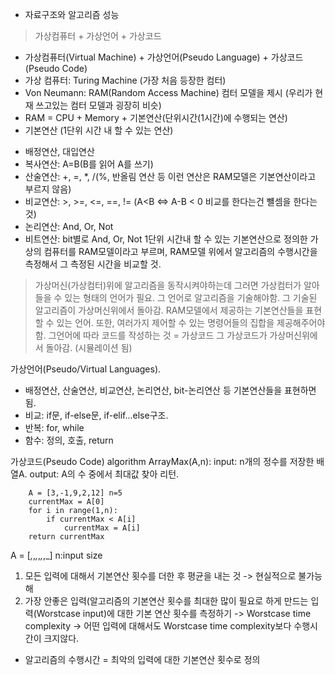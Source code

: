 * 자료구조와 알고리즘 성능
 > 가상컴퓨터 + 가상언어 + 가상코드
* 가상컴퓨터(Virtual Machine) + 가상언어(Pseudo Language) + 가상코드(Pseudo Code)
* 가상 컴퓨터: Turing Machine (가장 처음 등장한 컴터)
* Von Neumann: RAM(Random Access Machine) 컴터 모델을 제시 (우리가 현재 쓰고있는 컴터 모델과 굉장히 비슷)
* RAM = CPU + Memory + 기본연산(단위시간(1시간)에 수행되는 연산)
* 기본연산 (1단위 시간 내 할 수 있는 연산)
- 배정연산, 대입연산
- 복사연산: A=B(B를 읽어 A를 쓰기)
- 산술연산: +, =, *, /(%, 반올림 연산 등 이런 연산은 RAM모델은 기본연산이라고 부르지 않음)
- 비교연산: >, >=, <=, ==, != (A<B <=> A-B < 0 비교를 한다는건 뺼셈을 한다는 것)
- 논리연산: And, Or, Not
- 비트연산: bit별로 And, Or, Not
1단위 시간내 할 수 있는 기본연산으로 정의한 가상의 컴퓨터를 RAM모델이라고 부르며,
RAM모델 위에서 알고리즘의 수행시간을 측정해서 그 측정된 시간을 비교할 것.

> 가상머신(가상컴터)위에 알고리즘을 동작시켜야하는데 그러면 가상컴터가 알아들을 수 있는 형태의 언어가 필요. 
그 언어로 알고리즘을 기술해야함. 
그 기술된 알고리즘이 가상머신위에서 돌아감.
RAM모델에서 제공하는 기본연산들을 표현할 수 있는 언어.
또한, 여러가지 제어할 수 있는 명령어들의 집합을 제공해주어야함.
그언어에 따라 코드를 작성하는 것 = 가상코드
그 가상코드가 가상머신위에서 돌아감. (시뮬레이션 됨)

가상언어(Pseudo/Virtual Languages).
- 배정연산, 산술연산, 비교연산, 논리연산, bit-논리연산 등 기본연산들을 표현하면 됨.
- 비교: if문, if-else문, if-elif...else구조.
- 반복: for, while
- 함수: 정의, 호출, return

가상코드(Pseudo Code)
algorithm ArrayMax(A,n):
	input: n개의 정수를 저장한 배열A.
    output: A의 수 중에서 최대값 찾아 리턴.
```
    A = [3,-1,9,2,12] n=5
    currentMax = A[0]
    for i in range(1,n):
    	if currentMax < A[i]
        	currentMax = A[i]
    return currentMax

```
A = [_,_,_,_,_,_,_] n:input size
1. 모든 입력에 대해서 기본연산 횟수를 더한 후 평균을 내는 것
-> 현실적으로 불가능해
2. 가장 안좋은 입력(알고리즘의 기본연산 횟수를 최대한 많이 필요로 하게 만드는 입력(Worstcase input)에 대한 기본 연산 횟수를 측정하기 
-> Worstcase time complexity 
-> 어떤 입력에 대해서도 Worstcase time complexity보다 수행시간이 크지않다.

* 알고리즘의 수행시간 = 최악의 입력에 대한 기본연산 횟수로 정의

